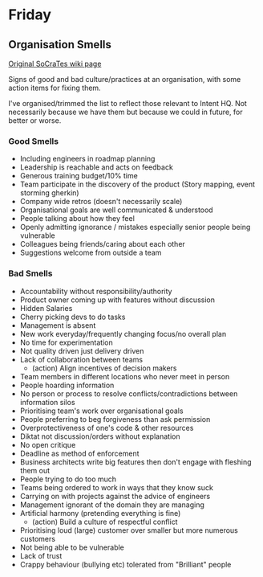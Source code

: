 # Friday

## Organisation Smells

[Original SoCraTes wiki page](https://github.com/lscc/socrates-uk/wiki/Organisation-Smells)

Signs of good and bad culture/practices at an organisation, with some action
items for fixing them.

I've organised/trimmed the list to reflect those relevant to Intent HQ. Not
necessarily because we have them but because we could in future, for better or
worse.

### Good Smells

- Including engineers in roadmap planning
- Leadership is reachable and acts on feedback
- Generous training budget/10% time
- Team participate in the discovery of the product (Story mapping, event storming gherkin)
- Company wide retros (doesn't necessarily scale)
- Organisational goals are well communicated & understood
- People talking about how they feel
- Openly admitting ignorance / mistakes especially senior people being vulnerable
- Colleagues being friends/caring about each other
- Suggestions welcome from outside a team


### Bad Smells
- Accountability without responsibility/authority
- Product owner coming up with features without discussion
- Hidden Salaries
- Cherry picking devs to do tasks
- Management is absent
- New work everyday/frequently changing focus/no overall plan
- No time for experimentation
- Not quality driven just delivery driven
- Lack of collaboration between teams
  - (action) Align incentives of decision makers
- Team members in different locations who never meet in person
- People hoarding information
- No person or process to resolve conflicts/contradictions between information silos
- Prioritising team's work over organisational goals
- People preferring to beg forgiveness than ask permission
- Overprotectiveness of one's code & other resources
- Diktat not discussion/orders without explanation
- No open critique
- Deadline as method of enforcement
- Business architects write big features then don't engage with fleshing them out
- People trying to do too much
- Teams being ordered to work in ways that they know suck
- Carrying on with projects against the advice of engineers
- Management ignorant of the domain they are managing
- Artificial harmony (pretending everything is fine)
  - (action) Build a culture of respectful conflict
- Prioritising loud (large) customer over smaller but more numerous customers
- Not being able to be vulnerable
- Lack of trust
- Crappy behaviour (bullying etc) tolerated from "Brilliant" people
